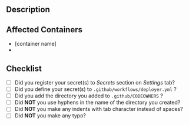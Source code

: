 ## Description


## Affected Containers
- [container name]
- 

## Checklist
- [ ] Did you register your secret(s) to _Secrets_ section on _Settings_ tab?
- [ ] Did you define your secret(s) to `.github/workflows/deployer.yml` ?
- [ ] Did you add the directory you added to `.github/CODEOWNERS` ?
- [ ] Did **NOT** you use hyphens in the name of the directory you created?
- [ ] Did **NOT** you make any indents with tab character instead of spaces?
- [ ] Did **NOT** you make any typo?
